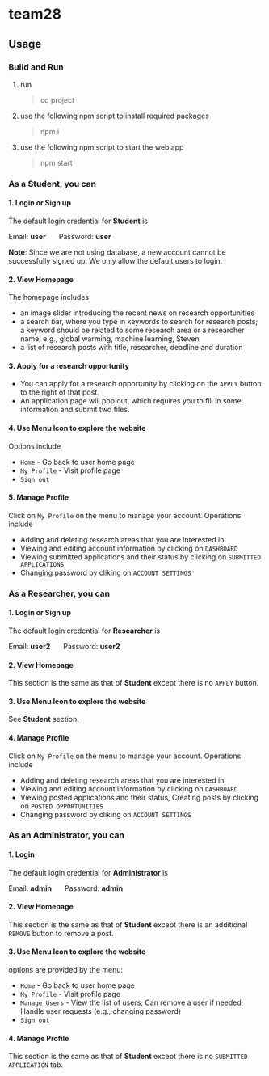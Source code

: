 # team28

## Usage

### Build and Run
1. run
    > cd project
2. use the following npm script to install required packages
    > npm i
2. use the following npm script to start the web app
    > npm start



### As a Student, you can

#### 1. Login or Sign up
The default login credential for **Student** is 

Email: **user** &ensp; &ensp; Password: **user**

**Note**: Since we are not using database, a new account cannot be successfully signed up. We only allow the default users to login.
#### 2. View Homepage
The homepage includes
   * an image slider introducing the recent news on research opportunities
   * a search bar, where you type in keywords to search for research posts; a keyword should be related to some research area or a researcher name, e.g., global warming, machine learning, Steven
   * a list of research posts with title, researcher, deadline and duration
 
#### 3. Apply for a research opportunity
  * You can apply for a research opportunity by clicking on the `APPLY` button to the right of that post. 
  * An application page will pop out, which requires you to fill in some information and submit two files.
 
#### 4. Use Menu Icon to explore the website
Options include

  * `Home` - Go back to user home page
  * `My Profile` - Visit profile page
  * `Sign out`

#### 5. Manage Profile
Click on `My Profile` on the menu to manage your account. Operations include
  * Adding and deleting research areas that you are interested in
  * Viewing and editing account information by clicking on `DASHBOARD`
  * Viewing submitted applications and their status by clicking on `SUBMITTED APPLICATIONS`
  * Changing password by cliking on `ACCOUNT SETTINGS`
  
### As a Researcher, you can

#### 1. Login or Sign up
The default login credential for **Researcher** is 

Email: **user2** &ensp; &ensp; Password: **user2**

#### 2. View Homepage
This section is the same as that of **Student** except there is no `APPLY` button.
 
#### 3. Use Menu Icon to explore the website
See **Student** section.

#### 4. Manage Profile
Click on `My Profile` on the menu to manage your account. Operations include
  * Adding and deleting research areas that you are interested in
  * Viewing and editing account information by clicking on `DASHBOARD`
  * Viewing posted applications and their status, Creating posts by clicking on `POSTED OPPORTUNITIES`
  * Changing password by cliking on `ACCOUNT SETTINGS`


### As an Administrator, you can

#### 1. Login
The default login credential for **Administrator** is 

Email: **admin** &ensp; &ensp; Password: **admin**

#### 2. View Homepage
This section is the same as that of **Student** except there is an additional `REMOVE` button to remove a post.
 
#### 3. Use Menu Icon to explore the website
options are provided by the menu:
  * `Home` - Go back to user home page
  * `My Profile` - Visit profile page
  * `Manage Users` - View the list of users; Can remove a user if needed; Handle user requests (e.g., changing password)
  * `Sign out`

#### 4. Manage Profile
This section is the same as that of **Student** except there is no `SUBMITTED APPLICATION` tab.
